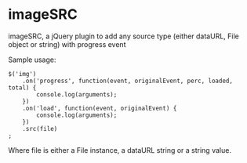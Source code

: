# imageSRC
imageSRC, a jQuery plugin to add any source type (either dataURL, File object or string) with progress event

Sample usage:

```
$('img')
	.on('progress', function(event, originalEvent, perc, loaded, total) {
		console.log(arguments);
	})
	.on('load', function(event, originalEvent) {
		console.log(arguments);
	})
	.src(file)
;
```

Where file is either a File instance, a dataURL string or a string value.
